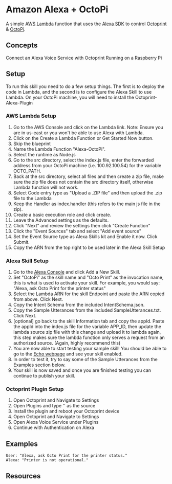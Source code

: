 # Amazon Alexa + OctoPi
A simple [AWS Lambda](http://aws.amazon.com/lambda) function that uses the [Alexa SDK](https://developer.amazon.com/alexa-skills-kit) to control [Octoprint](http://octoprint.org/) & [OctoPi](https://octopi.octoprint.org/).

## Concepts
Connect an Alexa Voice Service with Octoprint Running on a Raspberry Pi

## Setup
To run this skill you need to do a few setup things. The first is to deploy the code in Lambda, and the second is to configure the Alexa Skill to use Lambda.
On your OctoPi machine, you will need to install the Octoprint-Alexa-Plugin

### AWS Lambda Setup
1. Go to the AWS Console and click on the Lambda link. Note: Ensure you are in us-east or you won't be able to use Alexa with Lambda.
2. Click on the Create a Lambda Function or Get Started Now button.
3. Skip the blueprint
4. Name the Lambda Function "Alexa-OctoPi".
5. Select the runtime as Node.js
5. Go to the src directory, select the index.js file, enter the forwarded address from your OctoPi machine (i.e. 100.92.100.54) for the variable OCTO_PATH.
6. Back at the src directory, select all files and then create a zip file, make sure the zip file does not contain the src directory itself, otherwise Lambda function will not work.
6. Select Code entry type as "Upload a .ZIP file" and then upload the .zip file to the Lambda
7. Keep the Handler as index.handler (this refers to the main js file in the zip).
8. Create a basic execution role and click create.
9. Leave the Advanced settings as the defaults.
10. Click "Next" and review the settings then click "Create Function"
11. Click the "Event Sources" tab and select "Add event source"
12. Set the Event Source type as Alexa Skills kit and Enable it now. Click Submit.
13. Copy the ARN from the top right to be used later in the Alexa Skill Setup

### Alexa Skill Setup
1. Go to the [Alexa Console](https://developer.amazon.com/edw/home.html) and click Add a New Skill.
2. Set "OctoPi" as the skill name and "Octo Print" as the invocation name, this is what is used to activate your skill. For example, you would say: "Alexa, ask Octo Print for the printer status"
3. Select the Lambda ARN for the skill Endpoint and paste the ARN copied from above. Click Next.
4. Copy the Intent Schema from the included IntentSchema.json.
5. Copy the Sample Utterances from the included SampleUtterances.txt. Click Next.
6. [optional] go back to the skill Information tab and copy the appId. Paste the appId into the index.js file for the variable APP_ID,
   then update the lambda source zip file with this change and upload it to lambda again, this step makes sure the lambda function only serves a request from an authorized source. (Again, highly recommend this)
7. You are now able to start testing your sample skill! You should be able to go to the [Echo webpage](http://echo.amazon.com/#skills) and see your skill enabled.
8. In order to test it, try to say some of the Sample Utterances from the Examples section below.
9. Your skill is now saved and once you are finished testing you can continue to publish your skill.

### Octoprint Plugin Setup
1. Open Octoprint and Navigate to Settings
2. Open Plugins and type '' as the source
3. Install the plugin and reboot your Octoprint device
4. Open Octoprint and Navigate to Settings
5. Open Alexa Voice Service under Plugins
6. Continue with Authentication on Alexa

## Examples
    User: "Alexa, ask Octo Print for the printer status."
    Alexa: "Printer is not operational."
    
## Resources

